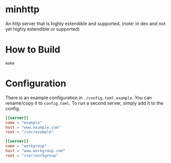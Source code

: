 # minhttp

An http server that is highly extendible and supported. (note: in dev and not yet highly extendible or supported)

# How to Build

```
make
```

# Configuration

There is an example configuration in `./config.toml.example`. You can rename/copy it to `config.toml`.
To run a second server, simply add it to the config.

```toml
[[server]]
name = "example"
host = "www.example.com"
root = "/var/example"

[[server]]
name = "workgroup"
host = "www.workgroup.com"
root = "/var/workgroup"
```
